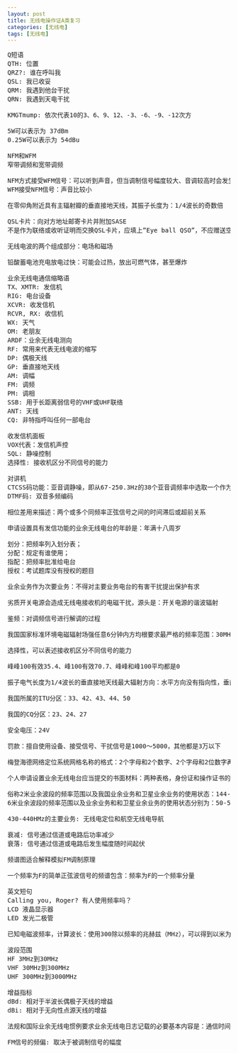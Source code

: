 ```yaml
---
layout: post
title: 无线电操作证A类复习
categories: [无线电]
tags: [无线电]
---
```

<pre>
Q短语
QTH: 位置
QRZ?: 谁在呼叫我
QSL: 我已收妥
QRM: 我遇到他台干扰
QRN: 我遇到天电干扰

KMGTmump: 依次代表10的3、6、9、12、-3、-6、-9、-12次方

5W可以表示为 37dBm
0.25W可以表示为 54dBu

NFM和WFM
窄带调频和宽带调频

NFM方式接受WFM信号：可以听到声音，但当调制信号幅度较大、音调较高时会发生明显非线性失真
WFM接受NFM信号：声音比较小

在零仰角附近具有主辐射瓣的垂直接地天线，其振子长度为：1/4波长的奇数倍

QSL卡片：向对方地址邮寄卡片并附加SASE
不是作为联络或收听证明而交换QSL卡片，应填上”Eye ball QSO”，不应赠送空白卡片

无线电波的两个组成部分：电场和磁场

铅酸蓄电池充电放电过快：可能会过热，放出可燃气体，甚至爆炸

业余无线电通信缩略语
TX、XMTR: 发信机
RIG: 电台设备
XCVR: 收发信机
RCVR, RX: 收信机
WX: 天气
OM: 老朋友
ARDF：业余无线电测向
RF: 常用来代表无线电波的缩写
DP: 偶极天线
GP: 垂直接地天线
AM: 调幅
FM: 调频
PM: 调相
SSB: 用于长距离弱信号的VHF或UHF联络
ANT: 天线
CQ: 非特指呼叫任何一部电台

收发信机面板
VOX代表：发信机声控
SQL: 静噪控制
选择性: 接收机区分不同信号的能力

对讲机
CTCSS码功能：亚音调静噪，即从67-250.3Hz的38个亚音调频率中选取一个作为选通信号
DTMF码: 双音多频编码

相位差用来描述：两个或多个同频率正弦信号之间的时间滞后或超前关系

申请设置具有发信功能的业余无线电台的年龄是：年满十八周岁

划分：把频率列入划分表；
分配：规定有谁使用；
指配：把频率批准给电台
授权：考试题库没有授权的题目

业余业务作为次要业务：不得对主要业务电台的有害干扰提出保护有求

劣质开关电源会造成无线电接收机的电磁干扰，源头是：开关电源的谐波辐射

鉴频：对调频信号进行解调的过程

我国国家标准环境电磁辐射场强任意6分钟内方均根要求最严格的频率范围：30MHz-3GHz

选择性，可以表述接收机区分不同信号的能力

峰峰100有效35.4、峰100有效70.7、峰峰和峰100平均都是0

振子电气长度为1/4波长的垂直接地天线最大辐射方向：水平方向没有指向性，垂直方向指向水平面

我国所属的ITU分区：33、42、43、44、50

我国的CQ分区：23、24、27

安全电压：24V

罚款：擅自使用设备、接受信号、干扰信号是1000～5000，其他都是3万以下

梅登海德网络定位系统网格名称的格式：2个字母和2个数字、2个字母和2位数字再加2个字母

个人申请设置业余无线电台应当提交的书面材料：两种表格，身份证和操作证书的原件、复印件

俗称2米业余波段的频率范围以及我国业余业务和卫星业余业务的使用状态：144-148MHz; 144-146MHz唯一主要业务，146-148MHz与其他业务共同作为主要业务
6米业余波段的频率范围以及业余业务和和卫星业余业务的使用状态分别为：50-54MHz，主要业务

430-440HMz的主要业务: 无线电定位和航空无线电导航

衰减: 信号通过信道或电路后功率减少
衰落: 信号通过信道或电路后发生幅度随时间起伏

频谱图适合解释模拟FM调制原理

一个频率为F的简单正弦波信号的频谱包含：频率为F的一个频率分量

英文短句
Calling you, Roger? 有人使用频率吗？
LCD 液晶显示器
LED 发光二极管

已知电磁波频率，计算波长：使用300除以频率的兆赫兹（MHz），可以得到以米为单位的波长

波段范围
HF 3MHz到30MHz
VHF 30MHz到300MHz
UHF 300MHz到3000MHz

增益指标
dBd: 相对于半波长偶极子天线的增益
dBi: 相对于无向性点源天线的增益

法规和国际业余无线电惯例要求业余无线电日志记载的必要基本内容是：通信时间、通信频率、通信模式、对方呼号、双方信号报告

FM信号的频偏: 取决于被调制信号的幅度
</pre>